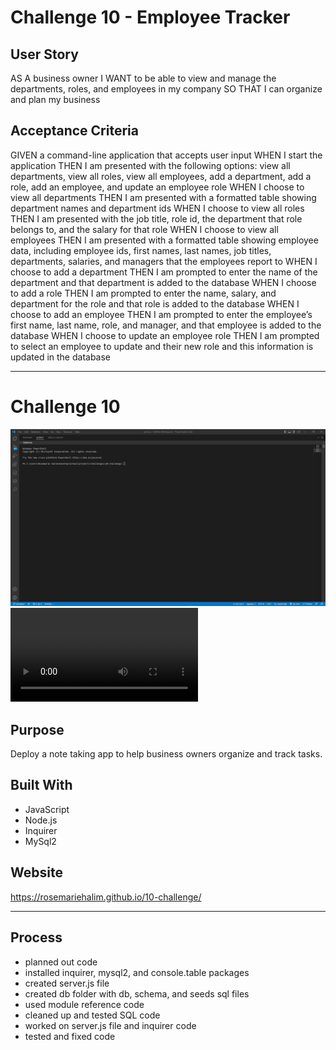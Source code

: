 #   Challenge 10 - Employee Tracker

##  User Story

AS A business owner
I WANT to be able to view and manage the departments, roles, and employees in my company
SO THAT I can organize and plan my business

## Acceptance Criteria

GIVEN a command-line application that accepts user input
WHEN I start the application
THEN I am presented with the following options: view all departments, view all roles, view all employees, add a department, add a role, add an employee, and update an employee role
WHEN I choose to view all departments
THEN I am presented with a formatted table showing department names and department ids
WHEN I choose to view all roles
THEN I am presented with the job title, role id, the department that role belongs to, and the salary for that role
WHEN I choose to view all employees
THEN I am presented with a formatted table showing employee data, including employee ids, first names, last names, job titles, departments, salaries, and managers that the employees report to
WHEN I choose to add a department
THEN I am prompted to enter the name of the department and that department is added to the database
WHEN I choose to add a role
THEN I am prompted to enter the name, salary, and department for the role and that role is added to the database
WHEN I choose to add an employee
THEN I am prompted to enter the employee’s first name, last name, role, and manager, and that employee is added to the database
WHEN I choose to update an employee role
THEN I am prompted to select an employee to update and their new role and this information is updated in the database

---

# Challenge 10
![GIF](dist/recording.gif)
![Video](dist/recording.mp4)

## Purpose
Deploy a note taking app to help business owners organize and track tasks.

## Built With
* JavaScript
* Node.js
* Inquirer
* MySql2

## Website
https://rosemariehalim.github.io/10-challenge/

---

## Process

* planned out code
* installed inquirer, mysql2, and console.table packages
* created server.js file
* created db folder with db, schema, and seeds sql files
* used module reference code
* cleaned up and tested SQL code
* worked on server.js file and inquirer code
* tested and fixed code